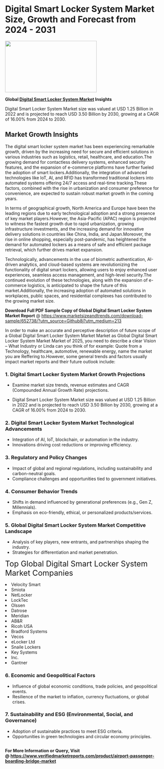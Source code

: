 <H1>Digital Smart Locker System Market Size, Growth and Forecast from 2024 - 2031</H1><img class="aligncenter size-medium wp-image-584254" src="https://thirdeyenews.in/wp-content/uploads/2024/09/Global-Market-Research-300x168.jpeg" alt="" width="300" height="168" /><p><strong>Global&nbsp;<a href="https://www.marketsizeandtrends.com/download-sample/652738/?utm_source=Github8j?utm_medium=213">Digital Smart Locker System Market</a> Insights</strong></p><p>Digital Smart Locker System Market size was valued at USD 1.25 Billion in 2022 and is projected to reach USD 3.50 Billion by 2030, growing at a CAGR of 16.00% from 2024 to 2030.</p><p><h2>Market Growth Insights</h2> <p>The digital smart locker system market has been experiencing remarkable growth, driven by the increasing need for secure and efficient solutions in various industries such as logistics, retail, healthcare, and education.The growing demand for contactless delivery systems, enhanced security features, and the expansion of e-commerce platforms have further fueled the adoption of smart lockers.Additionally, the integration of advanced technologies like IoT, AI, and RFID has transformed traditional lockers into automated systems offering 24/7 access and real-time tracking.These factors, combined with the rise in urbanization and consumer preference for convenience, are expected to sustain robust market growth in the coming years.</p> <p>In terms of geographical growth, North America and Europe have been the leading regions due to early technological adoption and a strong presence of key market players.However, the Asia-Pacific (APAC) region is projected to witness the fastest growth due to rapid urbanization, growing infrastructure investments, and the increasing demand for innovative delivery solutions in countries like China, India, and Japan.Moreover, the rise in online shopping, especially post-pandemic, has heightened the demand for automated lockers as a means of safe and efficient package retrieval, which further drives market expansion.</p> <p>Technologically, advancements in the use of biometric authentication, AI-driven analytics, and cloud-based systems are revolutionizing the functionality of digital smart lockers, allowing users to enjoy enhanced user experiences, seamless access management, and high-level security.The continued evolution of these technologies, along with the expansion of e-commerce logistics, is anticipated to shape the future of this market.Additionally, the increasing adoption of automated solutions in workplaces, public spaces, and residential complexes has contributed to the growing market size.</p> <p><span class=""><strong>Download Full PDF Sample Copy of Global Digital Smart Locker System Market Report</strong> @ <a href="https://www.marketsizeandtrends.com/download-sample/652738/?utm_source=Github8j?utm_medium=213" target="_blank">https://www.marketsizeandtrends.com/download-sample/652738/?utm_source=Github8j?utm_medium=213</a></span></p><p>In order to make an accurate and perceptive description of future scope of a Global&nbsp;Digital Smart Locker System Market Market as Global&nbsp;Digital Smart Locker System Market Market of 2025, you need to describe a clear Vision &ndash; What Industry or Linda can you think of for example: Quote from a Technology, healthcare, automotive, renewable energy, name the market you are Reffering to.However, some general trends and factors usually impact market reports and their future outlook include:</p><h3>1.&nbsp;<strong>Digital Smart Locker System Market Growth Projections</strong></h3><ul><li>Examine market size trends, revenue estimates and CAGR (Compounded Annual Growth Rate) projections.</li><li><p>Digital Smart Locker System Market size was valued at USD 1.25 Billion in 2022 and is projected to reach USD 3.50 Billion by 2030, growing at a CAGR of 16.00% from 2024 to 2030.</p></li></ul><h3>2.&nbsp;<strong>Digital Smart Locker System Market Technological Advancements</strong></h3><ul><li>Integration of AI, IoT, blockchain, or automation in the industry.</li><li>Innovations driving cost reductions or improving efficiency.</li></ul><h3>3.&nbsp;<strong>Regulatory and Policy Changes</strong></h3><ul><li>Impact of global and regional regulations, including sustainability and carbon-neutral goals.</li><li>Compliance challenges and opportunities tied to government initiatives.</li></ul><h3>4.&nbsp;<strong>Consumer Behavior Trends</strong></h3><ul><li>Shifts in demand influenced by generational preferences (e.g., Gen Z, Millennials).</li><li>Emphasis on eco-friendly, ethical, or personalized products/services.</li></ul><h3>5.&nbsp;<strong>Global Digital Smart Locker System Market Competitive Landscape</strong></h3><ul><li>Analysis of key players, new entrants, and partnerships shaping the industry.</li><li>Strategies for differentiation and market penetration.</li></ul><p data-pm-slice="1 1 []"><span style="color: inherit; font-family: inherit; font-size: 25px;">Top Global Digital Smart Locker System Market Companies</span></p><div class="" data-test-id=""><p><li>Velocity Smart</li><li> Smiota</li><li> NetLocker</li><li> LockTec</li><li> Olssen</li><li> Datrose</li><li> Meridian</li><li> AB&R</li><li> Ricoh USA</li><li> Bradford Systems</li><li> Vecos</li><li> eLocker Ltd</li><li> Snaile Lockers</li><li> Key Systems</li><li>Inc.</li><li> Gantner</li></p></div><h3>6.&nbsp;<strong>Economic and Geopolitical Factors</strong></h3><ul><li>Influence of global economic conditions, trade policies, and geopolitical events.</li><li>Resilience of the market to inflation, currency fluctuations, or global crises.</li></ul><h3>7.&nbsp;<strong>Sustainability and ESG (Environmental, Social, and Governance)</strong></h3><ul><li>Adoption of sustainable practices to meet ESG criteria.</li><li>Opportunities in green technologies and circular economy principles.</li></ul><h2><strong style="font-size: 14px;">For More Information or Query, Visit @&nbsp;</strong><a style="background-color: #ffffff; font-size: 14px;" href="https://www.marketsizeandtrends.com/report/digital-smart-locker-system-market/" target="_blank">https://www.verifiedmarketreports.com/product/airport-passenger-boarding-bridge-market</a></h2>